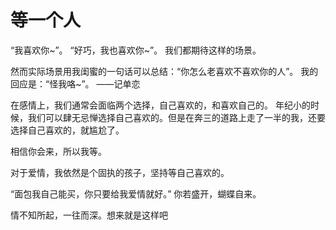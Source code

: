 # 等一个人
“我喜欢你~”。
“好巧，我也喜欢你~”。
我们都期待这样的场景。

然而实际场景用我闺蜜的一句话可以总结：“你怎么老喜欢不喜欢你的人”。
我的回应是：“怪我咯~”。
                                                 ——记单恋

在感情上，我们通常会面临两个选择，自己喜欢的，和喜欢自己的。
年纪小的时候，我们可以肆无忌惮选择自己喜欢的。但是在奔三的道路上走了一半的我，还要选择自己喜欢的，就尴尬了。

相信你会来，所以我等。

对于爱情，我依然是个固执的孩子，坚持等自己喜欢的。


“面包我自己能买，你只要给我爱情就好。”
你若盛开，蝴蝶自来。

情不知所起，一往而深。想来就是这样吧

